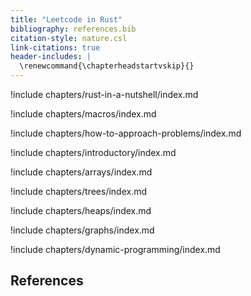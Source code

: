 ```yaml
---
title: "Leetcode in Rust"
bibliography: references.bib
citation-style: nature.csl
link-citations: true
header-includes: |
  \renewcommand{\chapterheadstartvskip}{}
---
```


!include chapters/rust-in-a-nutshell/index.md

!include chapters/macros/index.md

!include chapters/how-to-approach-problems/index.md

!include chapters/introductory/index.md

!include chapters/arrays/index.md

!include chapters/trees/index.md

!include chapters/heaps/index.md

!include chapters/graphs/index.md

!include chapters/dynamic-programming/index.md

## References
